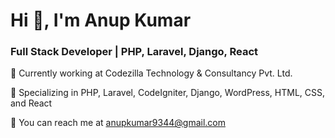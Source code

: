 <h1 align="left">Hi 👋, I'm Anup Kumar</h1> <h3 align="left">Full Stack Developer | PHP, Laravel, Django, React</h3>
🔭 Currently working at Codezilla Technology & Consultancy Pvt. Ltd.

💼 Specializing in PHP, Laravel, CodeIgniter, Django, WordPress, HTML, CSS, and React

📧 You can reach me at anupkumar9344@gmail.com
